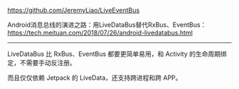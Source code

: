 
https://github.com/JeremyLiao/LiveEventBus

Android消息总线的演进之路：用LiveDataBus替代RxBus、EventBus：https://tech.meituan.com/2018/07/26/android-livedatabus.html

---

LiveDataBus 比 RxBus、EventBus 都要更简单易用，和 Activity 的生命周期绑定，不需要手动反注册。

而且仅仅依赖 Jetpack 的 LiveData，还支持跨进程和跨 APP。
